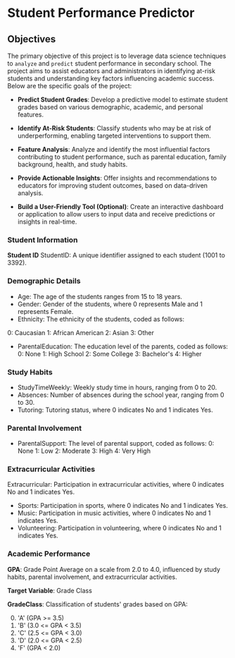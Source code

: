 # Student Performance Predictor

## Objectives

The primary objective of this project is to leverage data science techniques to `analyze` and `predict` student performance in secondary school. The project aims to assist educators and administrators in identifying at-risk students and understanding key factors influencing academic success. Below are the specific goals of the project:

- **Predict Student Grades**: Develop a predictive model to estimate student grades based on various demographic, academic, and personal features.

- **Identify At-Risk Students**: Classify students who may be at risk of underperforming, enabling targeted interventions to support them.

- **Feature Analysis**: Analyze and identify the most influential factors contributing to student performance, such as parental education, family background, health, and study habits.

- **Provide Actionable Insights**: Offer insights and recommendations to educators for improving student outcomes, based on data-driven analysis.

- **Build a User-Friendly Tool (Optional)**: Create an interactive dashboard or application to allow users to input data and receive predictions or insights in real-time.

### Student Information

**Student ID**
StudentID: A unique identifier assigned to each student (1001 to 3392).

### Demographic Details

- Age: The age of the students ranges from 15 to 18 years.
- Gender: Gender of the students, where 0 represents Male and 1 represents Female.
- Ethnicity: The ethnicity of the students, coded as follows:
  
0: Caucasian
1: African American
2: Asian
3: Other

- ParentalEducation: The education level of the parents, coded as follows:
0: None
1: High School
2: Some College
3: Bachelor's
4: Higher

### Study Habits

- StudyTimeWeekly: Weekly study time in hours, ranging from 0 to 20.
- Absences: Number of absences during the school year, ranging from 0 to 30.
- Tutoring: Tutoring status, where 0 indicates No and 1 indicates Yes.
  
### Parental Involvement

- ParentalSupport: The level of parental support, coded as follows:
0: None
1: Low
2: Moderate
3: High
4: Very High

### Extracurricular Activities

Extracurricular: Participation in extracurricular activities, where 0 indicates No and 1 indicates Yes.

- Sports: Participation in sports, where 0 indicates No and 1 indicates Yes.
- Music: Participation in music activities, where 0 indicates No and 1 indicates Yes.
- Volunteering: Participation in volunteering, where 0 indicates No and 1 indicates Yes.

### Academic Performance

**GPA**: Grade Point Average on a scale from 2.0 to 4.0, influenced by study habits, parental involvement, and extracurricular activities.

**Target Variable**: Grade Class

**GradeClass**: Classification of students' grades based on GPA:

0. 'A' (GPA >= 3.5)
1. 'B' (3.0 <= GPA < 3.5)
2. 'C' (2.5 <= GPA < 3.0)
3. 'D' (2.0 <= GPA < 2.5)
4. 'F' (GPA < 2.0)

